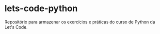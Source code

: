# lets-code-python
Repositório para armazenar os exercícios e práticas do curso de Python da Let's Code.
